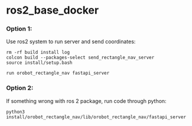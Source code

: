 # ros2_base_docker

### Option 1:

Use ros2 system to run server and send coordinates:
```
rm -rf build install log
colcon build --packages-select send_rectangle_nav_server
source install/setup.bash
```
```
run orobot_rectangle_nav fastapi_server
```


### Option 2:
If something wrong with ros 2 package, run code through python:
```
python3 install/orobot_rectangle_nav/lib/orobot_rectangle_nav/fastapi_server
```
